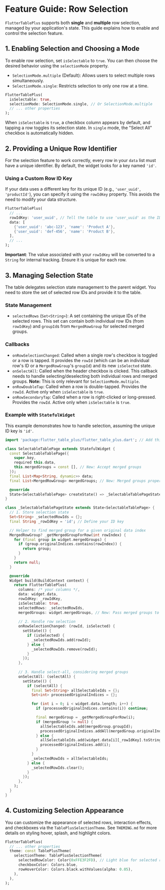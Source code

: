 # Feature Guide: Row Selection

`FlutterTablePlus` supports both **single** and **multiple** row selection, managed by your application's state. This guide explains how to enable and control the selection feature.

## 1. Enabling Selection and Choosing a Mode

To enable row selection, set `isSelectable` to `true`. You can then choose the desired behavior using the `selectionMode` property.

- `SelectionMode.multiple` (Default): Allows users to select multiple rows simultaneously.
- `SelectionMode.single`: Restricts selection to only one row at a time.

```dart
FlutterTablePlus(
  isSelectable: true,
  selectionMode: SelectionMode.single, // Or SelectionMode.multiple
  // ... other properties
);
```

When `isSelectable` is `true`, a checkbox column appears by default, and tapping a row toggles its selection state. In `single` mode, the "Select All" checkbox is automatically hidden.

## 2. Providing a Unique Row Identifier

For the selection feature to work correctly, every row in your `data` list must have a unique identifier. By default, the widget looks for a key named `'id'`.

### Using a Custom Row ID Key

If your data uses a different key for its unique ID (e.g., `'user_uuid'`, `'productId'`), you can specify it using the `rowIdKey` property. This avoids the need to modify your data structure.

```dart
FlutterTablePlus(
  // ...
  rowIdKey: 'user_uuid', // Tell the table to use 'user_uuid' as the ID
  data: [
    {'user_uuid': 'abc-123', 'name': 'Product A'},
    {'user_uuid': 'def-456', 'name': 'Product B'},
  ],
  // ...
);
```

**Important**: The value associated with your `rowIdKey` will be converted to a `String` for internal tracking. Ensure it is unique for each row.

## 3. Managing Selection State

The table delegates selection state management to the parent widget. You need to store the set of selected row IDs and provide it to the table.

### State Management

- `selectedRows` (`Set<String>`): A set containing the unique IDs of the selected rows. This set can contain both individual row IDs (from `rowIdKey`) and `groupId`s from `MergedRowGroup` for selected merged groups.

### Callbacks

- `onRowSelectionChanged`: Called when a single row's checkbox is toggled or a row is tapped. It provides the `rowId` (which can be an individual row's ID or a `MergedRowGroup`'s `groupId`) and its new `isSelected` state.
- `onSelectAll`: Called when the header checkbox is clicked. This callback needs to handle selecting/deselecting both individual rows and merged groups. **Note:** This is only relevant for `SelectionMode.multiple`.
- `onRowDoubleTap`: Called when a row is double-tapped. Provides the `rowId`. Active only when `isSelectable` is `true`.
- `onRowSecondaryTap`: Called when a row is right-clicked or long-pressed. Provides the `rowId`. Active only when `isSelectable` is `true`.

### Example with `StatefulWidget`

This example demonstrates how to handle selection, assuming the unique ID key is `'id'`.

```dart
import 'package:flutter_table_plus/flutter_table_plus.dart'; // Add this import

class SelectableTablePage extends StatefulWidget {
  const SelectableTablePage({
    super.key,
    required this.data,
    this.mergedGroups = const [], // New: Accept merged groups
  });
  final List<Map<String, dynamic>> data;
  final List<MergedRowGroup> mergedGroups; // New: Merged groups property

  @override
  State<SelectableTablePage> createState() => _SelectableTablePageState();
}

class _SelectableTablePageState extends State<SelectableTablePage> {
  // 1. Store selection state
  Set<String> _selectedRowIds = {};
  final String _rowIdKey = 'id'; // Define your ID key

  // Helper to find merged group for a given original data index
  MergedRowGroup? _getMergedGroupForRow(int rowIndex) {
    for (final group in widget.mergedGroups) {
      if (group.originalIndices.contains(rowIndex)) {
        return group;
      }
    }
    return null;
  }

  @override
  Widget build(BuildContext context) {
    return FlutterTablePlus(
      columns: /* your columns */,
      data: widget.data,
      rowIdKey: _rowIdKey,
      isSelectable: true,
      selectedRows: _selectedRowIds,
      mergedGroups: widget.mergedGroups, // New: Pass merged groups to the table
      
      // 2. Handle row selection
      onRowSelectionChanged: (rowId, isSelected) {
        setState(() {
          if (isSelected) {
            _selectedRowIds.add(rowId);
          } else {
            _selectedRowIds.remove(rowId);
          }
        });
      },
      
      // 3. Handle select-all, considering merged groups
      onSelectAll: (selectAll) {
        setState(() {
          if (selectAll) {
            final Set<String> allSelectableIds = {};
            Set<int> processedOriginalIndices = {};

            for (int i = 0; i < widget.data.length; i++) {
              if (processedOriginalIndices.contains(i)) continue;

              final mergedGroup = _getMergedGroupForRow(i);
              if (mergedGroup != null) {
                allSelectableIds.add(mergedGroup.groupId);
                processedOriginalIndices.addAll(mergedGroup.originalIndices);
              } else {
                allSelectableIds.add(widget.data[i][_rowIdKey].toString());
                processedOriginalIndices.add(i);
              }
            }
            _selectedRowIds = allSelectableIds;
          } else {
            _selectedRowIds.clear();
          }
        });
      },
    );
  }
}
```

## 4. Customizing Selection Appearance

You can customize the appearance of selected rows, interaction effects, and checkboxes via the `TablePlusSelectionTheme`. See `THEMING.md` for more details on styling hover, splash, and highlight colors.

```dart
FlutterTablePlus(
  // ... other properties
  theme: const TablePlusTheme(
    selectionTheme: TablePlusSelectionTheme(
      selectedRowColor: Color(0xFFE3F2FD), // Light blue for selected rows
      checkboxColor: Colors.blue,
      rowHoverColor: Colors.black.withValues(alpha: 0.05),
    ),
  ),
);
```
